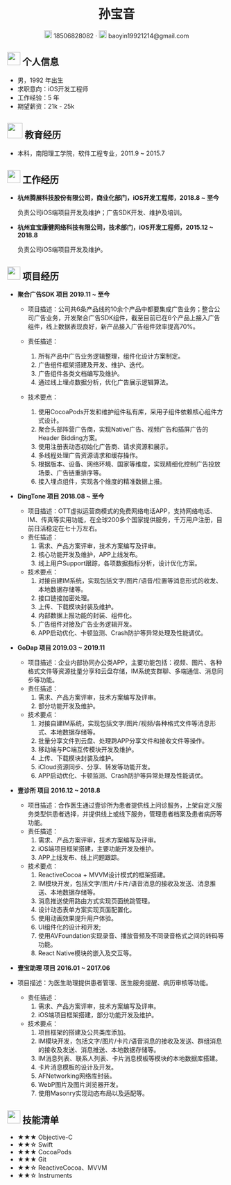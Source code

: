  <center>
     <h1>孙宝音</h1>
     <div>
         <span>
             <img src="assets/phone-solid.svg" width="18px">
             18506828082
         </span>
         ·
         <span>
             <img src="assets/envelope-solid.svg" width="18px">
             baoyin19921214@gmail.com
         </span>
     </div>
 </center>


 ## <img src="assets/info-circle-solid.svg" width="30px"> 个人信息 

 - 男，1992 年出生
 - 求职意向：iOS开发工程师
 - 工作经验：5 年
 - 期望薪资：21k - 25k

## <img src="assets/graduation-cap-solid.svg" width="35px"> 教育经历

- 本科，南阳理工学院，软件工程专业，2011.9 ~ 2015.7

## <img src="assets/briefcase-solid.svg" width="30px"> 工作经历

- **杭州腾展科技股份有限公司，商业化部门，iOS开发工程师，2018.8 ~ 至今**

  负责公司iOS端项目开发及维护；广告SDK开发、维护及培训。

- **杭州宜宝康健网络科技有限公司，技术部门，iOS开发工程师，2015.12 ~ 2018.8**

  负责公司iOS端项目开发及维护。

## <img src="assets/project-diagram-solid.svg" width="30px"> 项目经历

- **聚合广告SDK 项目	2019.11 ~ 至今**
  - 项目描述：公司共6条产品线的10余个产品中都要集成广告业务；整合公司广告业务，开发聚合广告SDK组件，截至目前已在6个产品上接入广告组件，线上数据表现良好，新产品接入广告组件效率提高70%。

  - 责任描述：
    1. 所有产品中广告业务逻辑整理，组件化设计方案制定。
    2. 广告组件框架搭建及开发、维护、迭代。
    3. 广告组件各类文档编写及维护。
    4. 通过线上埋点数据分析，优化广告展示逻辑算法。

  - 技术要点：
    1. 使用CocoaPods开发和维护组件私有库，采用子组件依赖核心组件方式设计。
    2. 聚合头部阵营广告商，实现Native广告、视频广告和插屏广告的Header Bidding方案。
    3. 使用注册表动态初始化广告商、请求资源和展示。
    4. 多线程处理广告资源请求和缓存操作。
    5. 根据版本、设备、网络环境、国家等维度，实现精细化控制广告投放场景、广告链重排序等。
    6. 接入埋点组件，实现各个维度的精准数据上报。

- **DingTone 项目	2018.08 ~ 至今**
  - 项目描述：OTT虚拟运营商模式的免费网络电话APP，支持网络电话、IM、传真等实用功能，在全球200多个国家提供服务，千万用户注册，目前日活稳定在七十万左右。
  - 责任描述：
    1. 需求、产品方案评审，技术方案编写及评审。
    2. 核心功能开发及维护，APP上线发布。
    3. 线上用户Support跟踪，各项数据指标分析，设计优化方案。
  - 技术要点：
    1. 对接自建IM系统，实现包括文字/图片/语音/位置等消息形式的收发、本地数据存储等。
    2. 接口链接加密处理。
    3. 上传、下载模块封装及维护。
    4. 内部数据上报功能的封装、组件化。
    5. 广告组件对接及广告业务逻辑开发。
    6. APP启动优化、卡顿监测、Crash防护等异常处理及性能调优。

- **GoDap 项目	2019.03 ~ 2019.11**
  - 项目描述：企业内部协同办公类APP，主要功能包括：视频、图片、各种格式文件等资源批量分享和云盘存储，IM系统支群聊、多端通信、消息同步等功能。
  - 责任描述：
    1. 需求、产品方案评审，技术方案编写及评审。
    2. 部分功能开发及维护。
  - 技术要点：
    1. 对接自建IM系统，实现包括文字/图片/视频/各种格式文件等消息形式、本地数据存储等。
    2. 批量分享文件到云盘、处理跨APP分享文件和接收文件等操作。
    3. 移动端与PC端互传模块开发及维护。
    4. 上传、下载模块封装及维护。
    5. iCloud资源同步、分享、转发等功能开发。
    6. APP启动优化、卡顿监测、Crash防护等异常处理及性能调优。

- **壹诊所 项目	2016.12 ~ 2018.8**
  - 项目描述：合作医生通过壹诊所为患者提供线上问诊服务，上架自定义服务类型供患者选择，并提供线上或线下服务，管理患者档案及患者病历等功能。
  - 责任描述：
    1. 需求、产品方案评审，技术方案编写及评审。
    2. iOS端项目框架搭建，主要功能开发及维护。
    3. APP上线发布、线上问题跟踪。
  - 技术要点：
    1. ReactiveCocoa + MVVM设计模式的框架搭建。
    2. IM模块开发，包括文字/图片/卡片/语音消息的接收及发送、消息推送、本地数据存储等。
    3. 消息推送使用路由方式实现页面统跳管理。
    4. 设计动态表单方案实现页面配置化。
    5. 使用动画效果提升用户体验。
    7. UI组件化的设计和开发; 
    8. 使用AVFoundation实现录音、播放音频及不同录音格式之间的转码等功能。
    9. React Native模块的嵌入及交互等。
  
- **壹宝助理 项目	2016.01 ~ 2017.06**
- 项目描述：为医生助理提供患者管理、医生服务提醒、病历审核等功能。
  - 责任描述：
    1. 需求、产品方案评审，技术方案编写及评审。
    2. iOS端项目框架搭建，部分功能开发及维护。
  - 技术要点：
    1. 项目框架的搭建及公共类库添加。
    2. IM模块开发，包括文字/图片/卡片/语音消息的接收及发送、群组消息的接收及发送、消息推送、本地数据存储等。
    3. IM消息列表、联系人列表、卡片消息模板等模块的本地数据库搭建。
    4. 卡片消息模板的设计及开发。
    5. AFNetworking网络库封装。
    6. WebP图片及图片浏览器开发。
    7. 使用Masonry实现动态布局以及适配等。

## <img src="assets/tools-solid.svg" width="30px"> 技能清单

- ★★★ Objective-C
- ★★☆ Swift
- ★★★ CocoaPods
- ★★★ Git
- ★★☆ ReactiveCocoa、MVVM
- ★★☆ Instruments